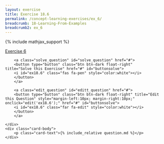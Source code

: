 ```yaml
---
layout: exercise
title: Exercise 18.6
permalink: /concept-learning-exercises/ex_6/
breadcrumb: 18-Learning-From-Examples
breadcrumb2: ex_6
---
```


{% include mathjax_support %}

<div class="card">
    <div class="card-header p-2">
        <a href='#' class="p-2">Exercise 6
        </a>

        <a class="solve_question" id="solve_question" href="#">
        <button type="button" class="btn btn-dark float-right" title="Solve this Exercise" href="#" id="buttonsolve">
        <i id="ex18.6" class="fas fa-pen" style="color:white"></i>
        </button>
        </a>

        <a class="edit_question" id="editt_question" href="#">
        <button type="button" class="btn btn-dark float-right" title="Edit this Question" style="margin-left:10px; margin-right:10px;" onclick="edit('ex18.6');" href="#" id="buttonsolve">
        <i id="ex18.6" class="far fa-edit" style="color:white"></i>
        </button>
        </a>

    </div>
    <div class="card-body">
        <p class="card-text">{% include_relative question.md %}</p>
    </div>
</div>

<br>
